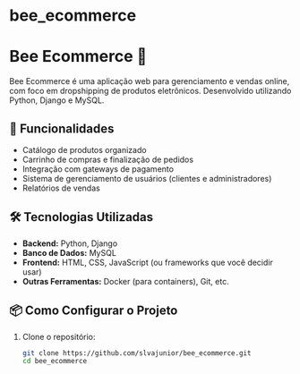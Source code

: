 # bee_ecommerce
# Bee Ecommerce 🐝

Bee Ecommerce é uma aplicação web para gerenciamento e vendas online, com foco em dropshipping de produtos eletrônicos. Desenvolvido utilizando Python, Django e MySQL.

## 🚀 Funcionalidades

- Catálogo de produtos organizado
- Carrinho de compras e finalização de pedidos
- Integração com gateways de pagamento
- Sistema de gerenciamento de usuários (clientes e administradores)
- Relatórios de vendas

## 🛠️ Tecnologias Utilizadas

- **Backend:** Python, Django
- **Banco de Dados:** MySQL
- **Frontend:** HTML, CSS, JavaScript (ou frameworks que você decidir usar)
- **Outras Ferramentas:** Docker (para containers), Git, etc.

## 📦 Como Configurar o Projeto

1. Clone o repositório:
   ```bash
   git clone https://github.com/slvajunior/bee_ecommerce.git
   cd bee_ecommerce
